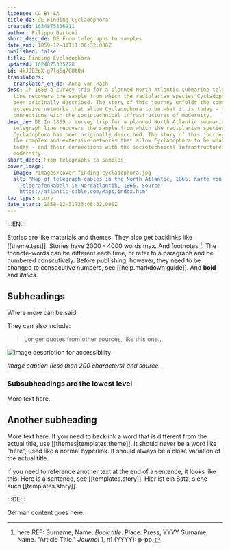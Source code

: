 ```yaml
---
license: CC BY-SA
title_de: DE Finding Cycladophora
created: 1624875316911
author: Filippo Bertoni
short_desc_de: DE From telegraphs to samples
date_end: 1859-12-31T11:06:32.000Z
published: false
title: Finding Cycladophora
updated: 1624875335228
id: 4kJJB2pX-g7lq6q7GUt0W
translators:
  translator_en_de: Anna von Rath
desc: In 1859 a survey trip for a planned North Atlantic submarine telegraph
  line recovers the sample from which the radiolarian species Cycladophora has
  been originally described. The story of this journey unfolds the complex and
  extensive networks that allow Cycladophora to be what it is today - and their
  connections with the sociotechnical infrastructures of modernity.
desc_de: DE In 1859 a survey trip for a planned North Atlantic submarine
  telegraph line recovers the sample from which the radiolarian species
  Cycladophora has been originally described. The story of this journey unfolds
  the complex and extensive networks that allow Cycladophora to be what it is
  today - and their connections with the sociotechnical infrastructures of
  modernity.
short_desc: From telegraphs to samples
cover_image:
  image: /images/cover-finding-cycladophora.jpg
  alt: "Map of telegraph cables in the North Atlantic, 1865. Karte von
    Telegrafenkabeln im Nordatlantik, 1865. Source:
    https://atlantic-cable.com/Maps/index.htm"
tao_type: story
date_start: 1858-12-31T23:06:32.000Z
---
```



:::EN:::

Stories are like materials and themes. They also get backlinks like [[theme.test]]. Stories have 2000 - 4000 words max.
And footnotes [^footnote1]. The foonote-words can be different each time, or refer to a paragraph and be numbered conscutively. Before publishing, however, they need to be changed to consecutive numbers, see [[help.markdown guide]].
And **bold** and _italics_.

## Subheadings

Where more can be said.

They can also include:
>Longer quotes from other sources, like this one...

![image description for accessibility](/images/example/MfN-HBSB-Nr97.png)

_Image caption (less than 200 characters) and source._

<!-- Notes for us -->

### Subsubheadings are the lowest level

More text here.

## Another subheading

More text here. If you need to backlink a word that is different from the actual title, use [[themes|templates.theme]]. It should never be a word like "here", used like a normal hyperlink. It should always be a close variation of the actual title.

If you need to reference another text at the end of a sentence, it looks like this: Here is a sentence, see [[templates.story]].
Hier ist ein Satz, siehe auch [[templates.story]].

[^footnote1]: here REF: Surname, Name. _Book title_. Place: Press, YYYY
Surname, Name. "Article Title." _Journal_ 1, n1 (YYYY): p-pp.

:::DE:::

German content goes here.

